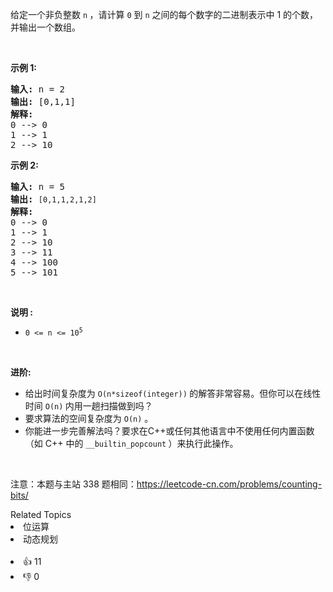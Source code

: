<p>给定一个非负整数 <code>n</code><b>&nbsp;</b>，请计算 <code>0</code> 到 <code>n</code> 之间的每个数字的二进制表示中 1 的个数，并输出一个数组。</p>

<p>&nbsp;</p>

<p><strong>示例 1:</strong></p>

<pre>
<strong>输入: </strong>n =<strong> </strong>2
<strong>输出: </strong>[0,1,1]
<strong>解释: 
</strong>0 --&gt; 0
1 --&gt; 1
2 --&gt; 10
</pre>

<p><strong>示例&nbsp;2:</strong></p>

<pre>
<strong>输入: </strong>n =<strong> </strong>5
<strong>输出: </strong><code>[0,1,1,2,1,2]
</code><span style="white-space: pre-wrap;"><strong>解释:</strong>
</span>0 --&gt; 0
1 --&gt; 1
2 --&gt; 10
3 --&gt; 11
4 --&gt; 100
5 --&gt; 101
</pre>

<p>&nbsp;</p>

<p><strong>说明 :</strong></p>

<ul>
	<li><code>0 &lt;= n &lt;= 10<sup>5</sup></code></li>
</ul>

<p>&nbsp;</p>

<p><strong>进阶:</strong></p>

<ul>
	<li>给出时间复杂度为&nbsp;<code>O(n*sizeof(integer))</code><strong>&nbsp;</strong>的解答非常容易。但你可以在线性时间&nbsp;<code>O(n)</code><strong>&nbsp;</strong>内用一趟扫描做到吗？</li>
	<li>要求算法的空间复杂度为&nbsp;<code>O(n)</code>&nbsp;。</li>
	<li>你能进一步完善解法吗？要求在C++或任何其他语言中不使用任何内置函数（如 C++ 中的&nbsp;<code>__builtin_popcount</code><strong>&nbsp;</strong>）来执行此操作。</li>
</ul>

<p>&nbsp;</p>

<p><meta charset="UTF-8" />注意：本题与主站 338&nbsp;题相同：<a href="https://leetcode-cn.com/problems/counting-bits/">https://leetcode-cn.com/problems/counting-bits/</a></p>
<div><div>Related Topics</div><div><li>位运算</li><li>动态规划</li></div></div><br><div><li>👍 11</li><li>👎 0</li></div>